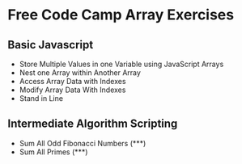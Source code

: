# Free Code Camp Array Exercises

## Basic Javascript

* Store Multiple Values in one Variable using JavaScript Arrays
* Nest one Array within Another Array
* Access Array Data with Indexes
* Modify Array Data With Indexes
* Stand in Line

## Intermediate Algorithm Scripting

* Sum All Odd Fibonacci Numbers (***)
* Sum All Primes (***)
